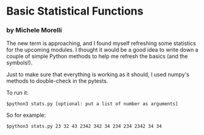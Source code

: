 # Basic Statistical Functions #
### by Michele Morelli ###

The new term is approaching, and I found myself refreshing some statistics for the upcoming modules.
I thought it would be a good idea to write down a couple of simple Python methods to help me refresh the basics (and the symbols!).

Just to make sure that everything is working as it should, I used numpy's methods to double-check in the pytests.

To run it:

    $python3 stats.py [optional: put a list of number as arguments]

So for example:

    $python3 stats.py 23 32 43 2342 342 34 234 234 2342 34 34
